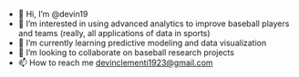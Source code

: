 - 👋 Hi, I’m @devin19
- 👀 I’m interested in using advanced analytics to improve baseball players and teams (really, all applications of data in sports)
- 🌱 I’m currently learning predictive modeling and data visualization
- 💞️ I’m looking to collaborate on baseball research projects
- 📫 How to reach me devinclementi1923@gmail.com

<!---
devin19/devin19 is a ✨ special ✨ repository because its `README.md` (this file) appears on your GitHub profile.
You can click the Preview link to take a look at your changes.
--->

